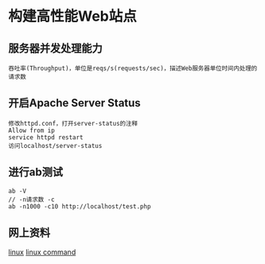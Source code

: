 
构建高性能Web站点
============================

## 服务器并发处理能力
    吞吐率(Throughput)，单位是reqs/s(requests/sec)，描述Web服务器单位时间内处理的请求数
	
## 开启Apache Server Status
    修改httpd.conf，打开server-status的注释
    Allow from ip
    service httpd restart
    访问localhost/server-status

## 进行ab测试
    ab -V
    // -n请求数 -c
    ab -n1000 -c10 http://localhost/test.php


## 网上资料
[linux](http://www.linux.org/ "linux")
[linux command](http://linux.chinaitlab.com/special/linuxcom/ "linux command")

